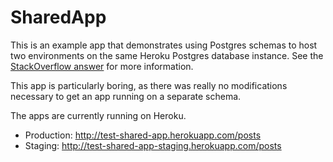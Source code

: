 # SharedApp

This is an example app that demonstrates using Postgres schemas to host two environments on the same Heroku Postgres database instance. See the [StackOverflow answer](http://stackoverflow.com/a/18345480/234944) for more information.

This app is particularly boring, as there was really no modifications necessary to get an app running on a separate schema.

The apps are currently running on Heroku.

* Production: http://test-shared-app.herokuapp.com/posts
* Staging: http://test-shared-app-staging.herokuapp.com/posts
